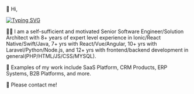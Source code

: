 👋 Hi,

[![Typing SVG](https://readme-typing-svg.demolab.com/?lines=Senior+Software+Engineer;Solution+Architect&color=ee1a24&height=40&font=Rubik+Dirt&size=24&vCenter=true)](https://git.io/typing-svg)

🙋‍♂️ I am a self-sufficient and motivated Senior Software Engineer/Solution Architect with 8+ years of expert level experience in Ionic/React Native/Swift/Java, 7+ yrs with React/Vue/Angular, 10+ yrs with Laravel/Python/Node.js, and 12+ yrs with frontend/backend development in general(PHP/HTML/JS/CSS/MYSQL).

🚀 Examples of my work include SaaS Platform, CRM Products, ERP Systems, B2B Platforms, and more.

📢 Please contact me!
